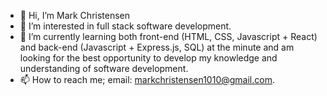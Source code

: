 - 👋 Hi, I’m Mark Christensen
- 👀 I’m interested in full stack software development. 
- 🌱 I’m currently learning both front-end (HTML, CSS, Javascript + React) and back-end (Javascript + Express.js, SQL) at the minute 
and am looking for the best opportunity to develop my knowledge and understanding of software development.
- 📫 How to reach me; email: markchristensen1010@gmail.com.

<!---
Zipeth1010/Zipeth1010 is a ✨ special ✨ repository because its `README.md` (this file) appears on your GitHub profile.
You can click the Preview link to take a look at your changes.
--->
